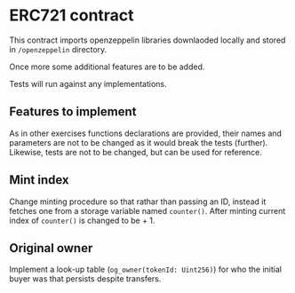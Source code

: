 # ERC721 contract

This contract imports openzeppelin libraries downlaoded locally and stored in `/openzeppelin` directory.

Once more some additional features are to be added.

Tests will run against any implementations.

## Features to implement

As in other exercises functions declarations are provided, their names and parameters are not to be changed as it would break the tests (further). Likewise, tests are not to be changed, but can be used for reference.

## Mint index

Change minting procedure so that rathar than passing an ID, instead it fetches one from a storage variable named `counter()`. After minting current index of `counter()` is changed to be + 1.

## Original owner

Implement a look-up table (`og_owner(tokenId: Uint256)`) for who the initial buyer was that persists despite transfers.
